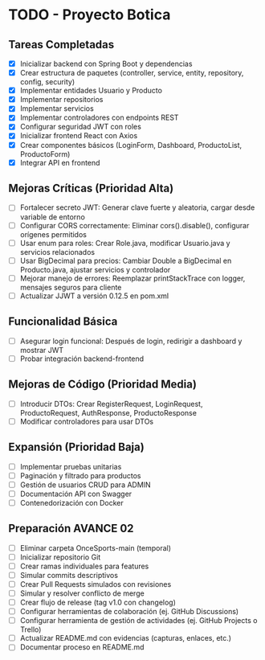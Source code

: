 # TODO - Proyecto Botica

## Tareas Completadas
- [x] Inicializar backend con Spring Boot y dependencias
- [x] Crear estructura de paquetes (controller, service, entity, repository, config, security)
- [x] Implementar entidades Usuario y Producto
- [x] Implementar repositorios
- [x] Implementar servicios
- [x] Implementar controladores con endpoints REST
- [x] Configurar seguridad JWT con roles
- [x] Inicializar frontend React con Axios
- [x] Crear componentes básicos (LoginForm, Dashboard, ProductoList, ProductoForm)
- [x] Integrar API en frontend

## Mejoras Críticas (Prioridad Alta)
- [ ] Fortalecer secreto JWT: Generar clave fuerte y aleatoria, cargar desde variable de entorno
- [ ] Configurar CORS correctamente: Eliminar cors().disable(), configurar orígenes permitidos
- [ ] Usar enum para roles: Crear Role.java, modificar Usuario.java y servicios relacionados
- [ ] Usar BigDecimal para precios: Cambiar Double a BigDecimal en Producto.java, ajustar servicios y controlador
- [ ] Mejorar manejo de errores: Reemplazar printStackTrace con logger, mensajes seguros para cliente
- [ ] Actualizar JJWT a versión 0.12.5 en pom.xml

## Funcionalidad Básica
- [ ] Asegurar login funcional: Después de login, redirigir a dashboard y mostrar JWT
- [ ] Probar integración backend-frontend

## Mejoras de Código (Prioridad Media)
- [ ] Introducir DTOs: Crear RegisterRequest, LoginRequest, ProductoRequest, AuthResponse, ProductoResponse
- [ ] Modificar controladores para usar DTOs

## Expansión (Prioridad Baja)
- [ ] Implementar pruebas unitarias
- [ ] Paginación y filtrado para productos
- [ ] Gestión de usuarios CRUD para ADMIN
- [ ] Documentación API con Swagger
- [ ] Contenedorización con Docker

## Preparación AVANCE 02
- [ ] Eliminar carpeta OnceSports-main (temporal)
- [ ] Inicializar repositorio Git
- [ ] Crear ramas individuales para features
- [ ] Simular commits descriptivos
- [ ] Crear Pull Requests simulados con revisiones
- [ ] Simular y resolver conflicto de merge
- [ ] Crear flujo de release (tag v1.0 con changelog)
- [ ] Configurar herramientas de colaboración (ej. GitHub Discussions)
- [ ] Configurar herramienta de gestión de actividades (ej. GitHub Projects o Trello)
- [ ] Actualizar README.md con evidencias (capturas, enlaces, etc.)
- [ ] Documentar proceso en README.md
